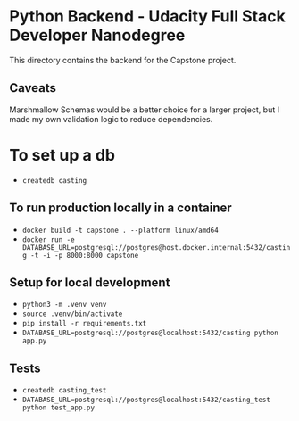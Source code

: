 # Python Backend - Udacity Full Stack Developer Nanodegree

This directory contains the backend for the Capstone project.

## Caveats
Marshmallow Schemas would be a better choice for a larger project, but I made my own validation logic to reduce dependencies.

# To set up a db
- `createdb casting`

## To run production locally in a container
- `docker build -t capstone . --platform linux/amd64`
- `docker run -e DATABASE_URL=postgresql://postgres@host.docker.internal:5432/casting -t -i -p 8000:8000 capstone`

## Setup for local development
- `python3 -m .venv venv`
- `source .venv/bin/activate`
- `pip install -r requirements.txt`
- `DATABASE_URL=postgresql://postgres@localhost:5432/casting python app.py`

## Tests
- `createdb casting_test`
- `DATABASE_URL=postgresql://postgres@localhost:5432/casting_test python test_app.py`
